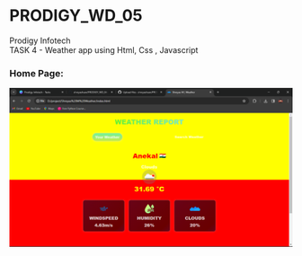 # PRODIGY_WD_05
Prodigy Infotech 
<br>
TASK 4 - Weather app using Html, Css , Javascript

### Home Page:

<p align="center"><img src="Screenshot (41).png"></p>

